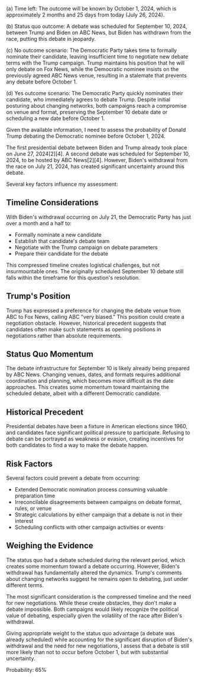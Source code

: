 (a) Time left: The outcome will be known by October 1, 2024, which is approximately 2 months and 25 days from today (July 26, 2024).

(b) Status quo outcome: A debate was scheduled for September 10, 2024, between Trump and Biden on ABC News, but Biden has withdrawn from the race, putting this debate in jeopardy.

(c) No outcome scenario: The Democratic Party takes time to formally nominate their candidate, leaving insufficient time to negotiate new debate terms with the Trump campaign. Trump maintains his position that he will only debate on Fox News, while the Democratic nominee insists on the previously agreed ABC News venue, resulting in a stalemate that prevents any debate before October 1.

(d) Yes outcome scenario: The Democratic Party quickly nominates their candidate, who immediately agrees to debate Trump. Despite initial posturing about changing networks, both campaigns reach a compromise on venue and format, preserving the September 10 debate date or scheduling a new date before October 1.

Given the available information, I need to assess the probability of Donald Trump debating the Democratic nominee before October 1, 2024.

The first presidential debate between Biden and Trump already took place on June 27, 2024[2][4]. A second debate was scheduled for September 10, 2024, to be hosted by ABC News[2][4]. However, Biden's withdrawal from the race on July 21, 2024, has created significant uncertainty around this debate.

Several key factors influence my assessment:

## Timeline Considerations

With Biden's withdrawal occurring on July 21, the Democratic Party has just over a month and a half to:
- Formally nominate a new candidate
- Establish that candidate's debate team
- Negotiate with the Trump campaign on debate parameters
- Prepare their candidate for the debate

This compressed timeline creates logistical challenges, but not insurmountable ones. The originally scheduled September 10 debate still falls within the timeframe for this question's resolution.

## Trump's Position

Trump has expressed a preference for changing the debate venue from ABC to Fox News, calling ABC "very biased." This position could create a negotiation obstacle. However, historical precedent suggests that candidates often make such statements as opening positions in negotiations rather than absolute requirements.

## Status Quo Momentum

The debate infrastructure for September 10 is likely already being prepared by ABC News. Changing venues, dates, and formats requires additional coordination and planning, which becomes more difficult as the date approaches. This creates some momentum toward maintaining the scheduled debate, albeit with a different Democratic candidate.

## Historical Precedent

Presidential debates have been a fixture in American elections since 1960, and candidates face significant political pressure to participate. Refusing to debate can be portrayed as weakness or evasion, creating incentives for both candidates to find a way to make the debate happen.

## Risk Factors

Several factors could prevent a debate from occurring:
- Extended Democratic nomination process consuming valuable preparation time
- Irreconcilable disagreements between campaigns on debate format, rules, or venue
- Strategic calculations by either campaign that a debate is not in their interest
- Scheduling conflicts with other campaign activities or events

## Weighing the Evidence

The status quo had a debate scheduled during the relevant period, which creates some momentum toward a debate occurring. However, Biden's withdrawal has fundamentally altered the dynamics. Trump's comments about changing networks suggest he remains open to debating, just under different terms.

The most significant consideration is the compressed timeline and the need for new negotiations. While these create obstacles, they don't make a debate impossible. Both campaigns would likely recognize the political value of debating, especially given the volatility of the race after Biden's withdrawal.

Giving appropriate weight to the status quo advantage (a debate was already scheduled) while accounting for the significant disruption of Biden's withdrawal and the need for new negotiations, I assess that a debate is still more likely than not to occur before October 1, but with substantial uncertainty.

Probability: 65%